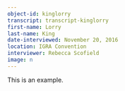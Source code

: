 ```yaml
---
object-id: kinglorry  
transcript: transcript-kinglorry  
first-name: Lorry
last-name: King
date-interviewed: November 20, 2016
location: IGRA Convention
interviewer: Rebecca Scofield
image: n
---
```

This is an example.
